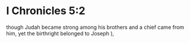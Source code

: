 # I Chronicles 5:2

though Judah became strong among his brothers and a chief came from him, yet the birthright belonged to Joseph ),
